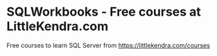 # SQLWorkbooks - Free courses at LittleKendra.com
Free courses to learn SQL Server from https://littlekendra.com/courses

